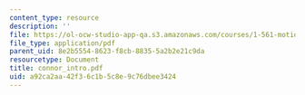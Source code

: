 ```yaml
---
content_type: resource
description: ''
file: https://ol-ocw-studio-app-qa.s3.amazonaws.com/courses/1-561-motion-based-design-fall-2003/a92ca2aa42f36c1b5c8e9c76dbee3424_connor_intro.pdf
file_type: application/pdf
parent_uid: 8e2b5554-8623-f8cb-8835-5a2b2e21c9da
resourcetype: Document
title: connor_intro.pdf
uid: a92ca2aa-42f3-6c1b-5c8e-9c76dbee3424
---
```


